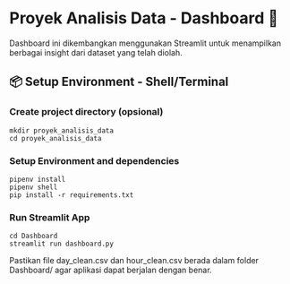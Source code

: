 # Proyek Analisis Data - Dashboard 🚀

Dashboard ini dikembangkan menggunakan Streamlit untuk menampilkan berbagai insight dari dataset yang telah diolah.

## 📦 Setup Environment - Shell/Terminal

### Create project directory (opsional)
```
mkdir proyek_analisis_data
cd proyek_analisis_data
```
### Setup Environment and dependencies
```
pipenv install
pipenv shell
pip install -r requirements.txt
```
### Run Streamlit App
```
cd Dashboard
streamlit run dashboard.py
```
Pastikan file day_clean.csv dan hour_clean.csv berada dalam folder Dashboard/ agar aplikasi dapat berjalan dengan benar.
